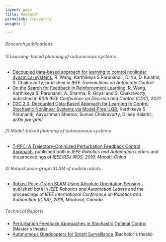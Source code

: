 ```yaml
---
layout: page
title: Research
permalink: /research/
weight: 1

---
```


<!-- This site is currently in progress. Check back later to see any interesting content! -->

##### <span style="color:Gray">**Research publications**</span>

###### <span style="color:Gray">**1) Learning-based planning of autonomous systems**</span>

- <span style="font-size: 14px;"> <u><a href="https://ieeexplore.ieee.org/abstract/document/9525194">Decoupled data-based approach for learning to control nonlinear dynamical systems</a></u>, R. Wang, <a> Karthikeya S Parunandi </a>, D. Yu, D. Kalathil, S. Chakravorty, published in <i>IEEE Transactions on Automatic Control</i></span>
- <span style="font-size: 14px;"><a href="https://ieeexplore.ieee.org/abstract/document/9683350">On the Search for Feedback in Reinforcement Learning</a>, 
    R. Wang, Karthikeya S. Parunandi, A. Sharma, R. Goyal and S. Chakravorty, published in <i>60th IEEE Conference on Decision and Control (CDC), 2021</i></span>
- <span style="font-size: 14px;"><a href="https://arxiv.org/abs/2002.07368">D2C 2.0: Decoupled Data-Based Approach for Learning to Control Stochastic Nonlinear Systems via Model-Free ILQR</a>, Karthikeya S Parunandi, Aayushman Sharma, Suman Chakravorty, Dileep Kalathil, <i>arXiv pre-print</i></span>

###### <span style="color:Gray">**2) Model-based planning of autonomous systems**</span>

- <span style="font-size: 14px;"><a href="https://ieeexplore.ieee.org/abstract/document/8755450">T-PFC: A Trajectory-Optimized Perturbation Feedback Control Approach</a>, published both in <i>IEEE Robotics and Automation Letters</i> and the proceedings of <i>IEEE/RSJ IROS, 2019, Macau, China</i></span>

###### <span style="color:Gray">**3) Robust pose-graph SLAM of mobile robots**</span>
- <span style="font-size: 14px;"><a href="https://ieeexplore.ieee.org/abstract/document/8613891">Robust Pose-Graph SLAM Using Absolute Orientation Sensing
</a>, published both in <i>IEEE Robotics and Automation Letters</i> and the proceedings of <i>IEEE International Conference on Robotics and Automation (ICRA), 2019, Montreal, Canada</i></span>

##### <span style="color:Gray">**Technical Reports**</span>

- <span style="font-size: 14px;"><a href="https://oaktrust.library.tamu.edu/handle/1969.1/188787">Perturbation Feedback Approaches in Stochastic Optimal Control</a> (Master's thesis)</span>
- <span style="font-size: 14px;"><a href="https://drive.google.com/file/d/1Jnqp-eM0OwPWy9ERNnRSMeXai4fCc4Wk/view"> Autonomous Quadcopters for Smart Surveillance </a> (Bachelor's thesis) </span>

